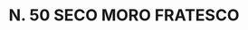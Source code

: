 ---
title: "N. 50 SECO MORO FRATESCO"
plant-name: "N. 50"
plant-number: "050"
plant-img1: "/assets/img/plant050_verso.jpg"
plant-img2: "/assets/img/plant050.jpg"
plant-xml: "/assets/xml/plant050.xml"
plant-title: "N. 50 SECO MORO FRATESCO"
plant-taxon-link: "http://www.worldfloraonline.org/taxon/wfo-0000450150"
plant-taxon-content: "[Melia Azedarach L.]"
layout: single-xml
---